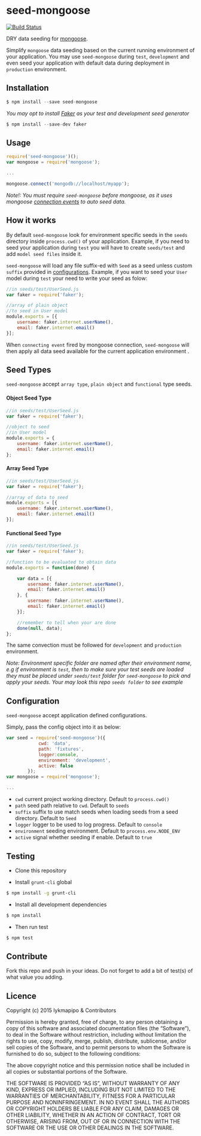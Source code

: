 seed-mongoose
====================

[![Build Status](https://travis-ci.org/lykmapipo/seed-mongoose.svg?branch=master)](https://travis-ci.org/lykmapipo/seed-mongoose)

DRY data seeding for [mongoose](https://github.com/Automattic/mongoose).

Simplify `mongoose` data seeding based on the current running environment of your application. You may use `seed-mongoose` during `test`, `development` and even seed your application with default data during deployment in `production` environment.

## Installation
```js
$ npm install --save seed-mongoose
```

*You may opt to install [Faker](https://github.com/marak/Faker.js/) as your test and development seed generator*
```js
$ npm install --save-dev faker
```

## Usage
```js
require('seed-mongoose')();
var mongoose = require('mongoose');

...

mongoose.connect('mongodb://localhost/myapp');

```

*Note!: You must require `seed-mongoose` before mongoose, as it uses mongoose [connection events](http://mongoosejs.com/docs/api.html#connection_Connection) to auto seed data.*

## How it works
By default `seed-mongoose` look for environment specific seeds in the `seeds` directory inside `process.cwd()` of your application. Example, if you need to seed your application during `test` you will have to create `seeds/test` and add `model seed files` inside it.

`seed-mongoose` will load any file suffix-ed with `Seed` as a seed unless custom `suffix` provided in [configurations](#configurations). Example, if you want to seed your `User` model during `test` your need to write your seed as folow:

```js
//in seeds/test/UserSeed.js
var faker = require('faker');

//array of plain object
//to seed in User model
module.exports = [{
    username: faker.internet.userName(),
    email: faker.internet.email()
}];
```
When `connecting event` fired by mongoose connection, `seed-mongoose` will then apply all data seed available for the current application environment
. 

## Seed Types
`seed-mongoose` accept `array type`, `plain object` and `functional` type seeds.

#### Object Seed Type
```js
//in seeds/test/UserSeed.js
var faker = require('faker');

//object to seed
//in User model
module.exports = {
    username: faker.internet.userName(),
    email: faker.internet.email()
};
```

#### Array Seed Type
```js
//in seeds/test/UserSeed.js
var faker = require('faker');

//array of data to seed
module.exports = [{
    username: faker.internet.userName(),
    email: faker.internet.email()
}];
```

#### Functional Seed Type
```js
//in seeds/test/UserSeed.js
var faker = require('faker');

//function to be evaluated to obtain data
module.exports = function(done) {

    var data = [{
        username: faker.internet.userName(),
        email: faker.internet.email()
    }, {
        username: faker.internet.userName(),
        email: faker.internet.email()
    }];

    //remember to tell when your are done
    done(null, data);
};
```


The same convection must be followed for `development` and `production` environment.

*Note: Environment specific folder are named after their environment name, e.g if environment is `test`, then to make sure your test seeds are loaded they must be placed under `seeds/test` folder for `seed-mongoose` to pick and apply your seeds. Your may look this repo `seeds folder` to see example*

## Configuration
`seed-mongoose` accept application defined configurations.

Simply, pass the config object into it as below:
```js
var seed = require('seed-mongoose')({
            cwd: 'data',
            path: 'fixtures',
            logger:console,
            environment: 'development',
            active: false
        });
var mongoose = require('mongoose');

...

```

- `cwd` current project working directory. Default to `process.cwd()`
- `path` seed path relative to `cwd`. Default to `seeds`
- `suffix` suffix to use match seeds when loading seeds from a seed directory. Default to `Seed`
- `logger` logger to be used to log progress. Default to `console`
- `environment` seeding environment. Default to `process.env.NODE_ENV`
- `active` signal whether seeding if enable. Default to `true`

## Testing

* Clone this repository

* Install `grunt-cli` global

```sh
$ npm install -g grunt-cli
```

* Install all development dependencies

```sh
$ npm install
```

* Then run test

```sh
$ npm test
```

## Contribute

Fork this repo and push in your ideas. Do not forget to add a bit of test(s) of what value you adding.

## Licence

Copyright (c) 2015 lykmapipo & Contributors

Permission is hereby granted, free of charge, to any person obtaining a copy of this software and associated documentation files (the “Software”), to deal in the Software without restriction, including without limitation the rights to use, copy, modify, merge, publish, distribute, sublicense, and/or sell copies of the Software, and to permit persons to whom the Software is furnished to do so, subject to the following conditions:

The above copyright notice and this permission notice shall be included in all copies or substantial portions of the Software.

THE SOFTWARE IS PROVIDED “AS IS”, WITHOUT WARRANTY OF ANY KIND, EXPRESS OR IMPLIED, INCLUDING BUT NOT LIMITED TO THE WARRANTIES OF MERCHANTABILITY, FITNESS FOR A PARTICULAR PURPOSE AND NONINFRINGEMENT. IN NO EVENT SHALL THE AUTHORS OR COPYRIGHT HOLDERS BE LIABLE FOR ANY CLAIM, DAMAGES OR OTHER LIABILITY, WHETHER IN AN ACTION OF CONTRACT, TORT OR OTHERWISE, ARISING FROM, OUT OF OR IN CONNECTION WITH THE SOFTWARE OR THE USE OR OTHER DEALINGS IN THE SOFTWARE. 
